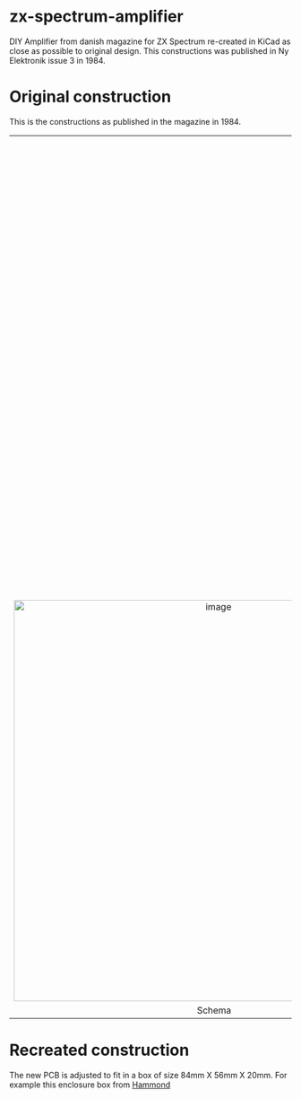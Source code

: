 # zx-spectrum-amplifier
DIY Amplifier from danish magazine for ZX Spectrum re-created in KiCad as close as possible to original design. This constructions was published in Ny Elektronik issue 3 in 1984.

# Original construction
This is the constructions as published in the magazine in 1984.
<table>
  <tr>
    <td colspan="3" align="center"><img width="819" alt="image" src="https://github.com/thomasheckmann/zx-spectrum-amplifier/assets/14136378/c8b028a6-f614-44fc-b808-dd039d655ebb"></td>
  </tr>
  <tr>
    <td align="center"><img width="715" alt="image" src="https://github.com/thomasheckmann/zx-spectrum-amplifier/assets/14136378/54514dc8-bd44-4938-91c9-286ba0c0a9d1"></td>
    <td align="center"><img width="676" alt="image" src="https://github.com/thomasheckmann/zx-spectrum-amplifier/assets/14136378/7e934ceb-f831-4ad2-8e71-cf435404e2d4"></td>
    <td align="center"><img width="614" alt="image" src="https://github.com/thomasheckmann/zx-spectrum-amplifier/assets/14136378/3fd2755e-88b4-4ba1-beec-95b31a442f02"> </td>
  </tr>
  <tr>
    <td align="center">Schema</td>
    <td align="center">PCB</td>
    <td align="center">Components layout</td>
  </tr>
</table>

# Recreated construction
The new PCB is adjusted to fit in a box of size 84mm X 56mm X 20mm. For example this enclosure box from [Hammond](https://www.hammfg.com/part/1591XXMGY)
